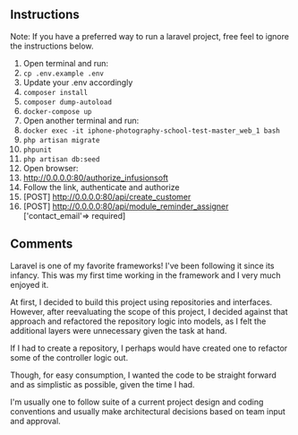 ## Instructions

Note: If you have a preferred way to run a laravel project, free feel to ignore the instructions below.

1. Open terminal and run:
1. `cp .env.example .env`
1. Update your .env accordingly
1. `composer install`
1. `composer dump-autoload`
1. `docker-compose up`
1. Open another terminal and run:
1. `docker exec -it iphone-photography-school-test-master_web_1 bash`
1. `php artisan migrate`
1. `phpunit`
1. `php artisan db:seed`
1. Open browser:
1. http://0.0.0.0:80/authorize_infusionsoft
1. Follow the link, authenticate and authorize
1. [POST] http://0.0.0.0:80/api/create_customer
1. [POST] http://0.0.0.0:80/api/module_reminder_assigner ['contact_email'=> required]



## Comments

Laravel is one of my favorite frameworks! I've been following it since its infancy. 
This was my first time working in the framework and I very much enjoyed it.    

At first, I decided to build this project using repositories and interfaces. 
However, after reevaluating the scope of this project, I decided against that approach and refactored 
the repository logic into models, as I felt the additional layers were unnecessary given the task at hand.

If I had to create a repository, I perhaps would have created one to refactor some of the controller logic out. 

Though, for easy consumption, I wanted the code to be straight forward and as simplistic as possible, given the time I had. 

I'm usually one to follow suite of a current project design and coding conventions and usually make architectural decisions 
based on team input and approval. 







  